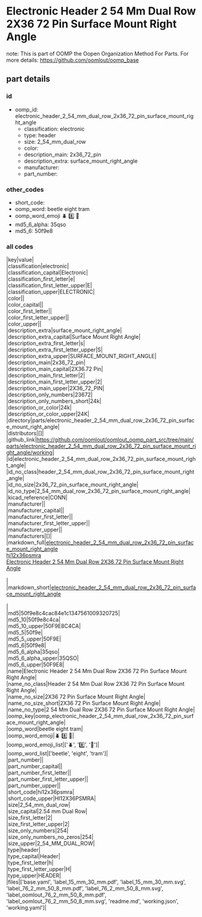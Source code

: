 # Electronic Header 2 54 Mm Dual Row 2X36 72 Pin Surface Mount Right Angle  

note: This is part of OOMP the Oopen Organization Method For Parts. For more details: https://github.com/oomlout/oomp_base

##  part details





### id
* oomp_id: electronic_header_2_54_mm_dual_row_2x36_72_pin_surface_mount_right_angle
  * classification: electronic
  * type: header
  * size: 2_54_mm_dual_row
  * color: 
  * description_main: 2x36_72_pin
  * description_extra: surface_mount_right_angle
  * manufacturer: 
  * part_number: 

### other_codes
* short_code: 
* oomp_word: beetle eight tram
* oomp_word_emoji :beetle: :eight: :tram:
* md5_6_alpha: 35qso
* md5_6: 50f9e8

### all codes 
|key|value|  
|classification|electronic|  
|classification_capital|Electronic|  
|classification_first_letter|e|  
|classification_first_letter_upper|E|  
|classification_upper|ELECTRONIC|  
|color||  
|color_capital||  
|color_first_letter||  
|color_first_letter_upper||  
|color_upper||  
|description_extra|surface_mount_right_angle|  
|description_extra_capital|Surface Mount Right Angle|  
|description_extra_first_letter|s|  
|description_extra_first_letter_upper|S|  
|description_extra_upper|SURFACE_MOUNT_RIGHT_ANGLE|  
|description_main|2x36_72_pin|  
|description_main_capital|2X36.72 Pin|  
|description_main_first_letter|2|  
|description_main_first_letter_upper|2|  
|description_main_upper|2X36_72_PIN|  
|description_only_numbers|23672|  
|description_only_numbers_short|24k|  
|description_or_color|24k|  
|description_or_color_upper|24K|  
|directory|parts/electronic_header_2_54_mm_dual_row_2x36_72_pin_surface_mount_right_angle|  
|distributors|[]|  
|github_link|https://github.com/oomlout/oomlout_oomp_part_src/tree/main/parts/electronic_header_2_54_mm_dual_row_2x36_72_pin_surface_mount_right_angle/working|  
|id|electronic_header_2_54_mm_dual_row_2x36_72_pin_surface_mount_right_angle|  
|id_no_class|header_2_54_mm_dual_row_2x36_72_pin_surface_mount_right_angle|  
|id_no_size|2x36_72_pin_surface_mount_right_angle|  
|id_no_type|2_54_mm_dual_row_2x36_72_pin_surface_mount_right_angle|  
|kicad_reference|CONN|  
|manufacturer||  
|manufacturer_capital||  
|manufacturer_first_letter||  
|manufacturer_first_letter_upper||  
|manufacturer_upper||  
|manufacturers|[]|  
|markdown_full|[electronic_header_2_54_mm_dual_row_2x36_72_pin_surface_mount_right_angle](https://github.com/oomlout/oomlout_oomp_part_src/tree/main/parts/electronic_header_2_54_mm_dual_row_2x36_72_pin_surface_mount_right_angle/working)<br>[hi12x36psmra](https://github.com/oomlout/oomlout_oomp_part_src/tree/main/parts/electronic_header_2_54_mm_dual_row_2x36_72_pin_surface_mount_right_angle/working)<br>[Electronic Header 2 54 Mm Dual Row 2X36 72 Pin Surface Mount Right Angle](https://github.com/oomlout/oomlout_oomp_part_src/tree/main/parts/electronic_header_2_54_mm_dual_row_2x36_72_pin_surface_mount_right_angle/working)<br><br>|  
|markdown_short|[electronic_header_2_54_mm_dual_row_2x36_72_pin_surface_mount_right_angle](https://github.com/oomlout/oomlout_oomp_part_src/tree/main/parts/electronic_header_2_54_mm_dual_row_2x36_72_pin_surface_mount_right_angle/working)<br><br>|  
|md5|50f9e8c4cac84e1c1347561009320725|  
|md5_10|50f9e8c4ca|  
|md5_10_upper|50F9E8C4CA|  
|md5_5|50f9e|  
|md5_5_upper|50F9E|  
|md5_6|50f9e8|  
|md5_6_alpha|35qso|  
|md5_6_alpha_upper|35QSO|  
|md5_6_upper|50F9E8|  
|name|Electronic Header 2 54 Mm Dual Row 2X36 72 Pin Surface Mount Right Angle|  
|name_no_class|Header 2 54 Mm Dual Row 2X36 72 Pin Surface Mount Right Angle|  
|name_no_size|2X36 72 Pin Surface Mount Right Angle|  
|name_no_size_short|2X36 72 Pin Surface Mount Right Angle|  
|name_no_type|2 54 Mm Dual Row 2X36 72 Pin Surface Mount Right Angle|  
|oomp_key|oomp_electronic_header_2_54_mm_dual_row_2x36_72_pin_surface_mount_right_angle|  
|oomp_word|beetle eight tram|  
|oomp_word_emoji|:beetle: :eight: :tram:|  
|oomp_word_emoji_list|[':beetle:', ':eight:', ':tram:']|  
|oomp_word_list|['beetle', 'eight', 'tram']|  
|part_number||  
|part_number_capital||  
|part_number_first_letter||  
|part_number_first_letter_upper||  
|part_number_upper||  
|short_code|hi12x36psmra|  
|short_code_upper|HI12X36PSMRA|  
|size|2_54_mm_dual_row|  
|size_capital|2.54 mm Dual Row|  
|size_first_letter|2|  
|size_first_letter_upper|2|  
|size_only_numbers|254|  
|size_only_numbers_no_zeros|254|  
|size_upper|2_54_MM_DUAL_ROW|  
|type|header|  
|type_capital|Header|  
|type_first_letter|h|  
|type_first_letter_upper|H|  
|type_upper|HEADER|  
|files|['base.yaml', 'label_15_mm_30_mm.pdf', 'label_15_mm_30_mm.svg', 'label_76_2_mm_50_8_mm.pdf', 'label_76_2_mm_50_8_mm.svg', 'label_oomlout_76_2_mm_50_8_mm.pdf', 'label_oomlout_76_2_mm_50_8_mm.svg', 'readme.md', 'working.json', 'working.yaml']|  
